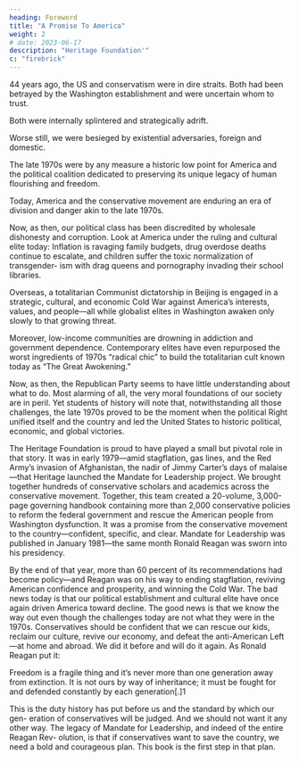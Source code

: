 ```yaml
---
heading: Foreword
title: "A Promise To America"
weight: 2
# date: 2023-06-17
description: "Heritage Foundation'"
c: "firebrick"
---
```



<!-- Kevin D. Roberts, PhD -->


44 years ago, the US and conservatism were in dire straits. Both had been betrayed by the Washington establishment and were uncertain whom to trust.

Both were internally splintered and strategically adrift. 

Worse still, we were besieged by existential adversaries, foreign and domestic. 

The late 1970s were by any measure a historic low point for America and the political coalition dedicated to preserving its unique legacy of human flourishing and freedom. 

Today, America and the conservative movement are enduring an era of division and danger akin to the late 1970s. 

Now, as then, our political class has been discredited by wholesale dishonesty and corruption. Look at America under the ruling and cultural elite today: Inflation is ravaging family budgets, drug overdose deaths
continue to escalate, and children suffer the toxic normalization of transgender-
ism with drag queens and pornography invading their school libraries. 

Overseas, a totalitarian Communist dictatorship in Beijing is engaged in a strategic, cultural, and economic Cold War against America’s interests, values, and people—all while globalist elites in Washington awaken only slowly to that growing threat. 

Moreover, low-income communities are drowning in addiction and government dependence. Contemporary elites have even repurposed the worst ingredients of 1970s “radical chic” to build the totalitarian cult known today as “The Great Awokening.” 

Now, as then, the Republican Party seems to have little understanding about what to do. Most alarming of all, the very moral foundations of our society are in peril. Yet students of history will note that, notwithstanding all those challenges, the late 1970s proved to be the moment when the political Right unified itself and the country and led the United States to historic political, economic, and global victories.

The Heritage Foundation is proud to have played a small but pivotal role in that
story. It was in early 1979—amid stagflation, gas lines, and the Red Army’s invasion of Afghanistan, the nadir of Jimmy Carter’s days of malaise—that Heritage launched the Mandate for Leadership project. We brought together hundreds of conservative scholars and academics across the conservative movement. Together,
this team created a 20-volume, 3,000-page governing handbook containing more
than 2,000 conservative policies to reform the federal government and rescue
the American people from Washington dysfunction. It was a promise from the
conservative movement to the country—confident, specific, and clear.
Mandate for Leadership was published in January 1981—the same month Ronald
Reagan was sworn into his presidency. 

By the end of that year, more than 60 percent
of its recommendations had become policy—and Reagan was on his way to ending
stagflation, reviving American confidence and prosperity, and winning the Cold War.
The bad news today is that our political establishment and cultural elite have
once again driven America toward decline. The good news is that we know the
way out even though the challenges today are not what they were in the 1970s.
Conservatives should be confident that we can rescue our kids, reclaim our culture,
revive our economy, and defeat the anti-American Left—at home and abroad. We
did it before and will do it again.
As Ronald Reagan put it:

Freedom is a fragile thing and it’s never more than one generation away from
extinction. It is not ours by way of inheritance; it must be fought for and
defended constantly by each generation[.]1

This is the duty history has put before us and the standard by which our gen-
eration of conservatives will be judged. And we should not want it any other way.
The legacy of Mandate for Leadership, and indeed of the entire Reagan Rev-
olution, is that if conservatives want to save the country, we need a bold and
courageous plan. This book is the first step in that plan.
